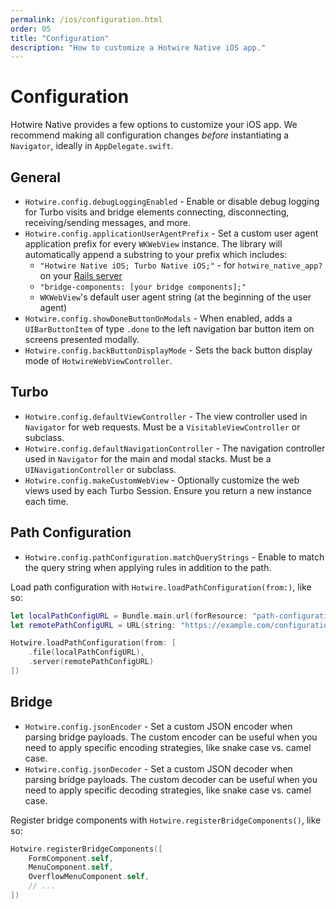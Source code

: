 ```yaml
---
permalink: /ios/configuration.html
order: 05
title: "Configuration"
description: "How to customize a Hotwire Native iOS app."
---
```


# Configuration

Hotwire Native provides a few options to customize your iOS app. We recommend making all configuration changes *before* instantiating a `Navigator`, ideally in `AppDelegate.swift`.

## General

* `Hotwire.config.debugLoggingEnabled` - Enable or disable debug logging for Turbo visits and bridge elements connecting, disconnecting, receiving/sending messages, and more.
* `Hotwire.config.applicationUserAgentPrefix` - Set a custom user agent application prefix for every `WKWebView` instance. The library will automatically append a substring to your prefix which includes:
    * `"Hotwire Native iOS; Turbo Native iOS;"` - for `hotwire_native_app?` on your [Rails server](https://github.com/hotwired/turbo-rails/blob/1aa7ba9d38dee1e1b4078a74404131122b907176/app/controllers/turbo/native/navigation.rb#L14)
    * `"bridge-components: [your bridge components];"`
    * `WKWebView`'s default user agent string (at the beginning of the user agent)
* `Hotwire.config.showDoneButtonOnModals` - When enabled, adds a `UIBarButtonItem` of type `.done` to the left navigation bar button item on screens presented modally.
* `Hotwire.config.backButtonDisplayMode` - Sets the back button display mode of `HotwireWebViewController`.

## Turbo

* `Hotwire.config.defaultViewController` - The view controller used in `Navigator` for web requests. Must be a `VisitableViewController` or subclass.
* `Hotwire.config.defaultNavigationController` - The navigation controller used in `Navigator` for the main and modal stacks. Must be a `UINavigationController` or subclass.
* `Hotwire.config.makeCustomWebView` - Optionally customize the web views used by each Turbo Session. Ensure you return a new instance each time.

## Path Configuration

* `Hotwire.config.pathConfiguration.matchQueryStrings` - Enable to match the query string when applying rules in addition to the path.

Load path configuration with `Hotwire.loadPathConfiguration(from:)`, like so:

```swift
let localPathConfigURL = Bundle.main.url(forResource: "path-configuration", withExtension: "json")!
let remotePathConfigURL = URL(string: "https://example.com/configurations/ios_v1.json")!

Hotwire.loadPathConfiguration(from: [
    .file(localPathConfigURL),
    .server(remotePathConfigURL)
])
```

## Bridge

* `Hotwire.config.jsonEncoder` - Set a custom JSON encoder when parsing bridge payloads. The custom encoder can be useful when you need to apply specific encoding strategies, like snake case vs. camel case.
* `Hotwire.config.jsonDecoder` - Set a custom JSON decoder when parsing bridge payloads. The custom decoder can be useful when you need to apply specific decoding strategies, like snake case vs. camel case.

Register bridge components with `Hotwire.registerBridgeComponents()`, like so:

```swift
Hotwire.registerBridgeComponents([
    FormComponent.self,
    MenuComponent.self,
    OverflowMenuComponent.self,
    // ...
])
```
